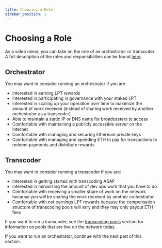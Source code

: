 ```yaml
---
title: Choosing a Role
sidebar_position: 2
---
```


# Choosing a Role

As a video miner, you can take on the role of an orchestrator or transcoder. A
full description of the roles and responsibilities can be found
[here](/video-miners/core-concepts/roles-and-responsibilities).

## Orchestrator

You may want to consider running an orchestrator if you are:

- Interested in earning LPT rewards
- Interested in participating in governance with your staked LPT
- Interested in scaling up your operation over time to maximize the amount of
  work received (instead of sharing work received by another orchestrator as a
  transcoder)
- Able to maintain a static IP or DNS name for broadcasters to access
- Comfortable with maintaining a publicly accessible server on the Internet
- Comfortable with managing and securing Ethereum private keys
- Comfortable with managing and spending ETH to pay for transactions to redeem
  payments and distribute rewards


## Transcoder

You may want to consider running a transcoder if you are:

- Interested in getting started with transcoding ASAP
- Interested in minimizing the amount of dev ops work that you have to do
- Comfortable with receiving a smaller share of work on the network because you
  will be sharing the work received by another orchestrator
- Comfortable with not earnings LPT rewards because the compensation structure
  of transcoding pools will vary and they may only payout ETH fees

If you want to run a transcoder, see the
[transcoding pools](/video-miners/core-concepts/pools) section for
information on pools that are live on the network today.

If you want to run an orchestrator, continue with the next part of this section.

